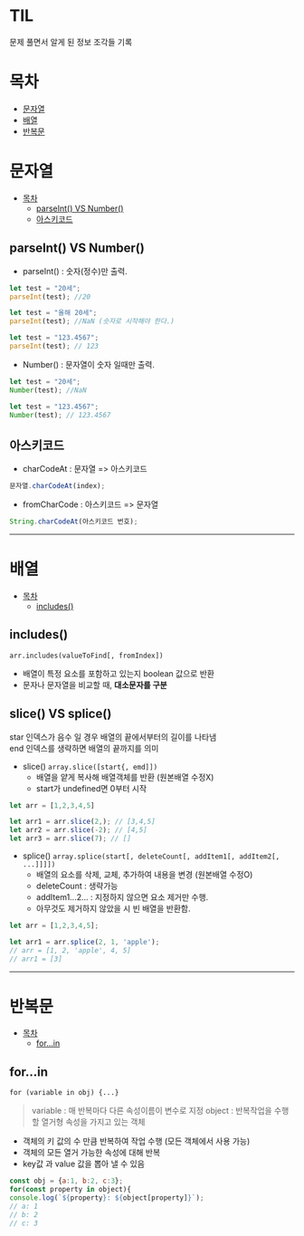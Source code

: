 # TIL

문제 풀면서 알게 된 정보 조각들 기록

# 목차

-   [문자열](#문자열)
-   [배열](#배열)
-   [반복문](#반복문)

# 문자열

-   [목차](#목차)
    -   [parseInt() VS Number()](#parseInt()-VS-Number())
    -   [아스키코드](#아스키코드)

## parseInt() VS Number() 

-   parseInt() : 숫자(정수)만 출력.

```javascript
let test = "20세";
parseInt(test); //20

let test = "올해 20세";
parseInt(test); //NaN (숫자로 시작해야 한다.)

let test = "123.4567";
parseInt(test); // 123
```

-   Number() : 문자열이 숫자 일때만 출력.

```javascript
let test = "20세";
Number(test); //NaN

let test = "123.4567";
Number(test); // 123.4567
```

## 아스키코드

-   charCodeAt : 문자열 => 아스키코드

```javascript
문자열.charCodeAt(index);
```

-   fromCharCode : 아스키코드 => 문자열

```javascript
String.charCodeAt(아스키코드 번호);
```

---

# 배열

-   [목차](#목차)
    -   [includes()](#includes())

## includes()

`arr.includes(valueToFind[, fromIndex])`

-   배열이 특정 요소를 포함하고 있는지 boolean 값으로 반환
-   문자나 문자열을 비교할 때, **대소문자를 구분**

## slice() VS splice() 
star 인덱스가 음수 일 경우 배열의 끝에서부터의 길이를 나타냄  
end 인덱스를 생략하면 배열의 끝까지를 의미

-   slice()  `array.slice([start{, emd]])`  
    - 배열을 얕게 복사해 배열객체를 반환 (원본배열 수정X) 
    - start가 undefined면 0부터 시작  
```javascript
let arr = [1,2,3,4,5]

let arr1 = arr.slice(2,); // [3,4,5] 
let arr2 = arr.slice(-2); // [4,5]
let arr3 = arr.slice(7); // []
```  
-   splice() `array.splice(start[, deleteCount[, addItem1[, addItem2[, ...]]]])`  
    - 배열의 요소를 삭제, 교체, 추가하여 내용을 변경 (원본배열 수정O)  
    - deleteCount : 생략가능
    - addItem1...2... : 지정하지 않으면 요소 제거만 수행.
    - 아무것도 제거하지 않았을 시 빈 배열을 반환함.
```javascript
let arr = [1,2,3,4,5];

let arr1 = arr.splice(2, 1, 'apple'); 
// arr = [1, 2, 'apple', 4, 5]
// arr1 = [3]
``` 
---

# 반복문

-   [목차](#목차)
    -   [for...in](#for...in)

## for...in

`for (variable in obj) {...}`

> variable : 매 반복마다 다른 속성이름이 변수로 지정
> object : 반복작업을 수행 할 열거형 속성을 가지고 있는 객체

-   객체의 키 값의 수 만큼 반복하여 작업 수행 (모든 객체에서 사용 가능)
-   객체의 모든 열거 가능한 속성에 대해 반복
-   key값 과 value 값을 뽑아 낼 수 있음

```javascript
const obj = {a:1, b:2, c:3};
for(const property in object){
console.log(`${property}: ${object[property]}`);
// a: 1
// b: 2
// c: 3
```
